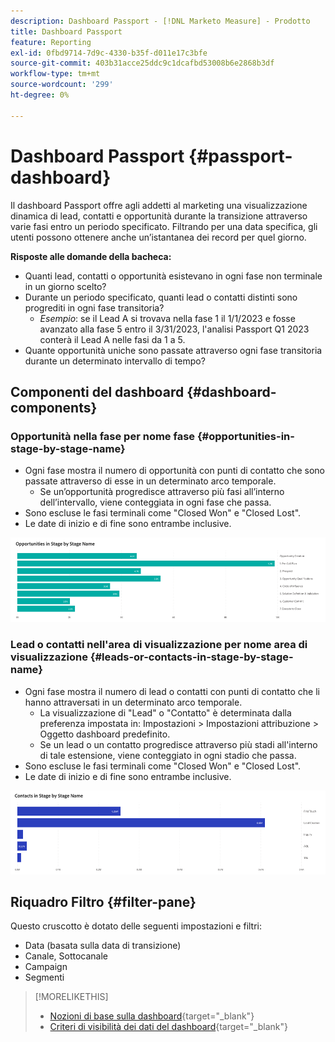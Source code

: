 ```yaml
---
description: Dashboard Passport - [!DNL Marketo Measure] - Prodotto
title: Dashboard Passport
feature: Reporting
exl-id: 0fbd9714-7d9c-4330-b35f-d011e17c3bfe
source-git-commit: 403b31acce25ddc9c1dcafbd53008b6e2868b3df
workflow-type: tm+mt
source-wordcount: '299'
ht-degree: 0%

---
```


# Dashboard Passport {#passport-dashboard}

Il dashboard Passport offre agli addetti al marketing una visualizzazione dinamica di lead, contatti e opportunità durante la transizione attraverso varie fasi entro un periodo specificato. Filtrando per una data specifica, gli utenti possono ottenere anche un’istantanea dei record per quel giorno.

**Risposte alle domande della bacheca:**

* Quanti lead, contatti o opportunità esistevano in ogni fase non terminale in un giorno scelto?
* Durante un periodo specificato, quanti lead o contatti distinti sono progrediti in ogni fase transitoria?
   * _Esempio_: se il Lead A si trovava nella fase 1 il 1/1/2023 e fosse avanzato alla fase 5 entro il 3/31/2023, l&#39;analisi Passport Q1 2023 conterà il Lead A nelle fasi da 1 a 5.
* Quante opportunità uniche sono passate attraverso ogni fase transitoria durante un determinato intervallo di tempo?

## Componenti del dashboard {#dashboard-components}

### Opportunità nella fase per nome fase {#opportunities-in-stage-by-stage-name}

* Ogni fase mostra il numero di opportunità con punti di contatto che sono passate attraverso di esse in un determinato arco temporale.
   * Se un’opportunità progredisce attraverso più fasi all’interno dell’intervallo, viene conteggiata in ogni fase che passa.
* Sono escluse le fasi terminali come &quot;Closed Won&quot; e &quot;Closed Lost&quot;.
* Le date di inizio e di fine sono entrambe inclusive.

![](assets/passport-dashboard-1.png)

### Lead o contatti nell&#39;area di visualizzazione per nome area di visualizzazione {#leads-or-contacts-in-stage-by-stage-name}

* Ogni fase mostra il numero di lead o contatti con punti di contatto che li hanno attraversati in un determinato arco temporale.
   * La visualizzazione di &quot;Lead&quot; o &quot;Contatto&quot; è determinata dalla preferenza impostata in: Impostazioni > Impostazioni attribuzione > Oggetto dashboard predefinito.
   * Se un lead o un contatto progredisce attraverso più stadi all&#39;interno di tale estensione, viene conteggiato in ogni stadio che passa.
* Sono escluse le fasi terminali come &quot;Closed Won&quot; e &quot;Closed Lost&quot;.
* Le date di inizio e di fine sono entrambe inclusive.

![](assets/passport-dashboard-2.png)

## Riquadro Filtro {#filter-pane}

Questo cruscotto è dotato delle seguenti impostazioni e filtri:

* Data (basata sulla data di transizione)
* Canale, Sottocanale
* Campaign
* Segmenti

>[!MORELIKETHIS]
>
>* [Nozioni di base sulla dashboard](/help/marketo-measure-discover-ui/dashboards/discover-dashboard-basics.md){target="_blank"}
>* [Criteri di visibilità dei dati del dashboard](/help/marketo-measure-discover-ui/dashboards/dashboard-data-visibility-policy.md){target="_blank"}
